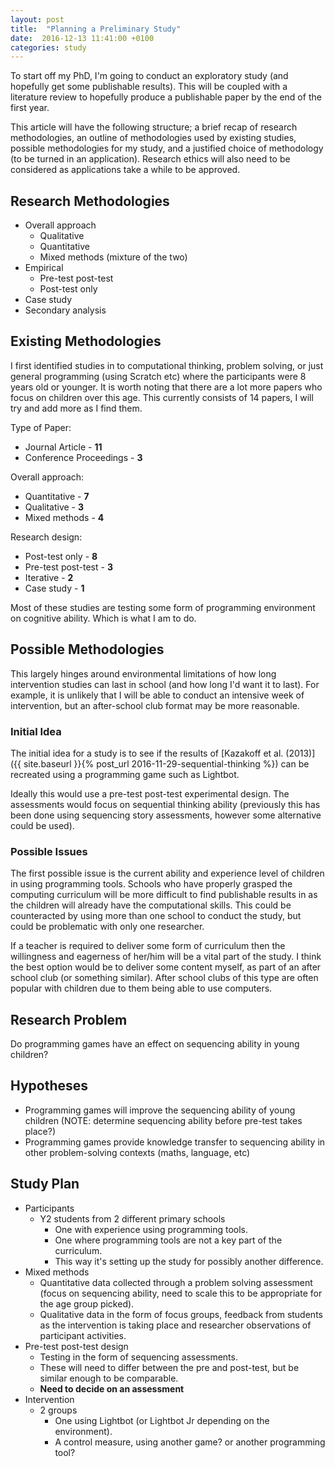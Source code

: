 ```yaml
---
layout: post
title:  "Planning a Preliminary Study"
date:  2016-12-13 11:41:00 +0100
categories: study
---
```


To start off my PhD, I'm going to conduct an exploratory study (and hopefully get some publishable results). This will be coupled with a literature review to hopefully produce a publishable paper by the end of the first year.

This article will have the following structure; a brief recap of research methodologies, an outline of methodologies used by existing studies, possible methodologies for my study, and a justified choice of methodology (to be turned in an application). Research ethics will also need to be considered as applications take a while to be approved.

## Research Methodologies
- Overall approach
	- Qualitative
	- Quantitative
	- Mixed methods (mixture of the two)
- Empirical
	- Pre-test post-test
	- Post-test only
- Case study
- Secondary analysis

## Existing Methodologies

I first identified studies in to computational thinking, problem solving, or just general programming (using Scratch etc) where the participants were 8 years old or younger. It is worth noting that there are a lot more papers who focus on children over this age. This currently consists of 14 papers, I will try and add more as I find them.

Type of Paper:

- Journal Article - **11**
- Conference Proceedings - **3**

Overall approach:

- Quantitative - **7**
- Qualitative - **3**
- Mixed methods - **4**

Research design:

- Post-test only - **8**
- Pre-test post-test - **3**
- Iterative - **2**
- Case study - **1**

Most of these studies are testing some form of programming environment on cognitive ability. Which is what I am to do.

## Possible Methodologies

This largely hinges around environmental limitations of how long intervention studies can last in school (and how long I'd want it to last). For example, it is unlikely that I will be able to conduct an intensive week of intervention, but an after-school club format may be more reasonable.

### Initial Idea

The initial idea for a study is to see if the results of [Kazakoff et al. (2013)]({{ site.baseurl }}{% post_url 2016-11-29-sequential-thinking %}) can be recreated using a programming game such as Lightbot.

Ideally this would use a pre-test post-test experimental design.  The assessments would focus on sequential thinking ability (previously this has been done using sequencing story assessments, however some alternative could be used).

### Possible Issues

The first possible issue is the current ability and experience level of children in using programming tools. Schools who have properly grasped the computing curriculum will be more difficult to find publishable results in as the children will already have the computational skills. This could be counteracted by using more than one school to conduct the study, but could be problematic with only one researcher.

If a teacher is required to deliver some form of curriculum then the willingness and eagerness of her/him will be a vital part of the study. I think the best option would be to deliver some content myself, as part of an after school club (or something similar). After school clubs of this type are often popular with children due to them being able to use computers.

## Research Problem

Do programming games have an effect on sequencing ability in young children?

## Hypotheses

- Programming games will improve the sequencing ability of young children (NOTE: determine sequencing ability before pre-test takes place?)
- Programming games provide knowledge transfer to sequencing ability in other problem-solving contexts (maths, language, etc)

## Study Plan

- Participants
	- Y2 students from 2 different primary schools
		- One with experience using programming tools.
		- One where programming tools are not a key part of the curriculum.
		- This way it's setting up the study for possibly another difference.
- Mixed methods
	- Quantitative data collected through a problem solving assessment (focus on sequencing ability, need to scale this to be appropriate for the age group picked).
	- Qualitative data in the form of focus groups, feedback from students as the intervention is taking place and researcher observations of participant activities.
- Pre-test post-test design
	- Testing in the form of sequencing assessments.
	- These will need to differ between the pre and post-test, but be similar enough to be comparable.
	- **Need to decide on an assessment**
- Intervention
	- 2 groups
		- One using Lightbot (or Lightbot Jr depending on the environment).
		- A control measure, using another game? or another programming tool?
